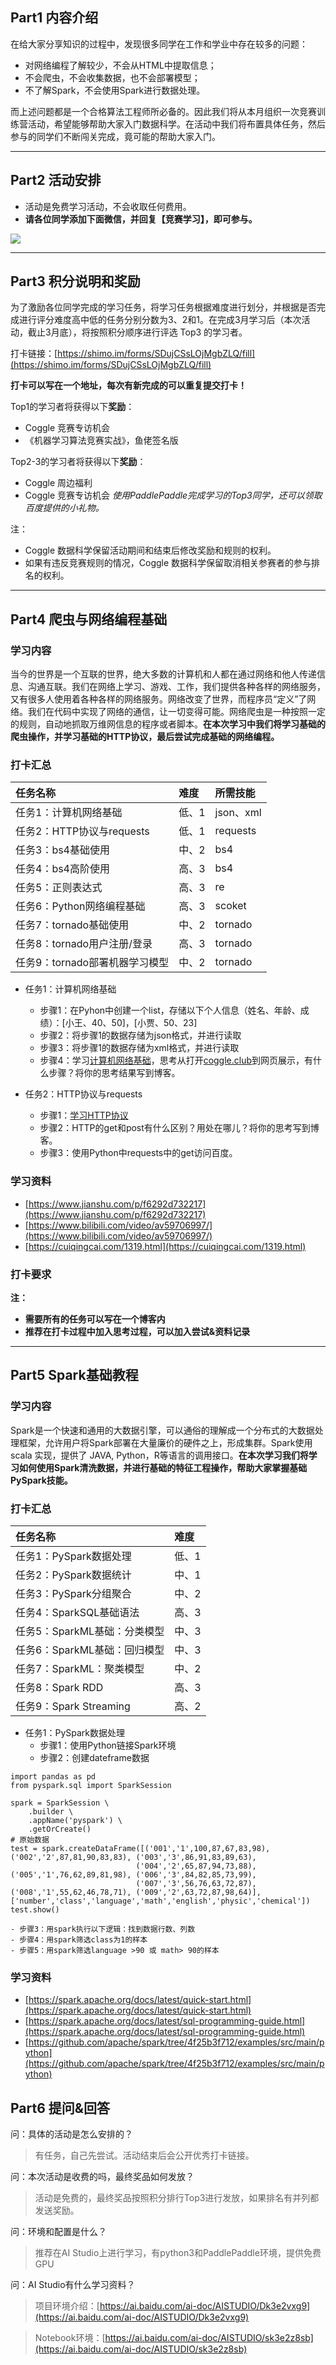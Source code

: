<!-- Coggle 30 Days of ML（22年3月） -->
<!-- 30天入门数据竞赛 -->
<!-- 2022-01-01 -->
<!-- <a target="_blank" href="https://www.zhihu.com/people/ashui233/">阿水</a>, <a target="_blank" href="https://www.zhihu.com/people/wang-he-13-93">鱼遇雨欲语与余</a>-->
<!-- <a href="https://coggle.club/blog/30days-of-ml-202201">学习资料</a>##<a href="https://shimo.im/forms/vZyk3Pvmc7kvAskG/fill">打卡链接</a> -->


## Part1 内容介绍

在给大家分享知识的过程中，发现很多同学在工作和学业中存在较多的问题：

* 对网络编程了解较少，不会从HTML中提取信息；
* 不会爬虫，不会收集数据，也不会部署模型；
* 不了解Spark，不会使用Spark进行数据处理。


而上述问题都是一个合格算法工程师所必备的。因此我们将从本月组织一次竞赛训练营活动，希望能够帮助大家入门数据科学。在活动中我们将布置具体任务，然后参与的同学们不断闯关完成，竟可能的帮助大家入门。


---


## Part2 活动安排

* 活动是免费学习活动，不会收取任何费用。
* **请各位同学添加下面微信，并回复【竞赛学习】，即可参与。**

![](https://cdn.coggle.club/coggle666_qrcode.png)

---

## Part3 积分说明和奖励

为了激励各位同学完成的学习任务，将学习任务根据难度进行划分，并根据是否完成进行评分难度高中低的任务分别分数为3、2和1。在完成3月学习后（本次活动，截止3月底），将按照积分顺序进行评选 Top3 的学习者。

打卡链接：[https://shimo.im/forms/SDujCSsLOjMgbZLQ/fill](https://shimo.im/forms/SDujCSsLOjMgbZLQ/fill)

**打卡可以写在一个地址，每次有新完成的可以重复提交打卡！**

Top1的学习者将获得以下**奖励**：
* Coggle 竞赛专访机会
* 《机器学习算法竞赛实战》，鱼佬签名版


Top2-3的学习者将获得以下**奖励**：
* Coggle 周边福利
* Coggle 竞赛专访机会
*使用PaddlePaddle完成学习的Top3同学，还可以领取百度提供的小礼物。*


注：
* Coggle 数据科学保留活动期间和结束后修改奖励和规则的权利。
* 如果有违反竞赛规则的情况，Coggle 数据科学保留取消相关参赛者的参与排名的权利。

---

## Part4 爬虫与网络编程基础

### 学习内容

当今的世界是一个互联的世界，绝大多数的计算机和人都在通过网络和他人传递信息、沟通互联。我们在网络上学习、游戏、工作，我们提供各种各样的网络服务，又有很多人使用着各种各样的网络服务。网络改变了世界，而程序员“定义”了网络。我们在代码中实现了网络的通信，让一切变得可能。网络爬虫是一种按照一定的规则，自动地抓取万维网信息的程序或者脚本。**在本次学习中我们将学习基础的爬虫操作，并学习基础的HTTP协议，最后尝试完成基础的网络编程。**

### 打卡汇总

| 任务名称                       | 难度  | 所需技能  |
| :----------------------------- | :---- | :-------- |
| 任务1：计算机网络基础          | 低、1 | json、xml |
| 任务2：HTTP协议与requests      | 低、1 | requests  |
| 任务3：bs4基础使用             | 中、2 | bs4       |
| 任务4：bs4高阶使用             | 高、3 | bs4       |
| 任务5：正则表达式              | 高、3 | re        |
| 任务6：Python网络编程基础      | 高、3 | scoket    |
| 任务7：tornado基础使用         | 中、2 | tornado   |
| 任务8：tornado用户注册/登录    | 高、3 | tornado   |
| 任务9：tornado部署机器学习模型 | 中、2 | tornado   |

- 任务1：计算机网络基础
    - 步骤1：在Pyhon中创建一个list，存储以下个人信息（姓名、年龄、成绩）：[小王、40、50]，[小贾、50、23]
    - 步骤2：将步骤1的数据存储为json格式，并进行读取
    - 步骤3：将步骤1的数据存储为xml格式，并进行读取
    - 步骤4：学习[计算机网络基础](https://www.runoob.com/w3cnote/summary-of-network.html)，思考从打开[coggle.club](https://coggle.club/)到网页展示，有什么步骤？将你的思考结果写到博客。

- 任务2：HTTP协议与requests
    - 步骤1：[学习HTTP协议](https://www.cnblogs.com/an-wen/p/11180076.html)
    - 步骤2：HTTP的get和post有什么区别？用处在哪儿？将你的思考写到博客。
    - 步骤3：使用Python中requests中的get访问百度。

### 学习资料

- [https://www.jianshu.com/p/f6292d732217](https://www.jianshu.com/p/f6292d732217)
- [https://www.bilibili.com/video/av59706997/](https://www.bilibili.com/video/av59706997/)
- [https://cuiqingcai.com/1319.html](https://cuiqingcai.com/1319.html)

### 打卡要求

**注：**

* **需要所有的任务可以写在一个博客内**
* **推荐在打卡过程中加入思考过程，可以加入尝试&资料记录**

---

## Part5 Spark基础教程

### 学习内容

Spark是一个快速和通用的大数据引擎，可以通俗的理解成一个分布式的大数据处理框架，允许用户将Spark部署在大量廉价的硬件之上，形成集群。Spark使用scala 实现，提供了 JAVA, Python，R等语言的调用接口。**在本次学习我们将学习如何使用Spark清洗数据，并进行基础的特征工程操作，帮助大家掌握基础PySpark技能。**

### 打卡汇总

| 任务名称                           | 难度  |
| :--------------------------------- | :---- |
| 任务1：PySpark数据处理   | 低、1 |
| 任务2：PySpark数据统计 | 中、1 |
| 任务3：PySpark分组聚合         | 中、2 |
| 任务4：SparkSQL基础语法            | 高、3 |
| 任务5：SparkML基础：分类模型       | 中、3 |
| 任务6：SparkML基础：回归模型       | 中、3 |
| 任务7：SparkML：聚类模型           | 中、2 |
| 任务8：Spark RDD                   | 高、3 |
| 任务9：Spark Streaming             | 高、2 |

- 任务1：PySpark数据处理
    - 步骤1：使用Python链接Spark环境
    - 步骤2：创建dateframe数据

```
import pandas as pd
from pyspark.sql import SparkSession

spark = SparkSession \
    .builder \
    .appName('pyspark') \
    .getOrCreate()
# 原始数据 
test = spark.createDataFrame([('001','1',100,87,67,83,98), ('002','2',87,81,90,83,83), ('003','3',86,91,83,89,63),
                            ('004','2',65,87,94,73,88), ('005','1',76,62,89,81,98), ('006','3',84,82,85,73,99),
                            ('007','3',56,76,63,72,87), ('008','1',55,62,46,78,71), ('009','2',63,72,87,98,64)],                           ['number','class','language','math','english','physic','chemical'])
test.show()
```
   
    - 步骤3：用spark执行以下逻辑：找到数据行数、列数
    - 步骤4：用spark筛选class为1的样本
    - 步骤5：用spark筛选language >90 或 math> 90的样本

### 学习资料

- [https://spark.apache.org/docs/latest/quick-start.html](https://spark.apache.org/docs/latest/quick-start.html)
- [https://spark.apache.org/docs/latest/sql-programming-guide.html](https://spark.apache.org/docs/latest/sql-programming-guide.html)
- [https://github.com/apache/spark/tree/4f25b3f712/examples/src/main/python](https://github.com/apache/spark/tree/4f25b3f712/examples/src/main/python)

## Part6 提问&回答

问：具体的活动是怎么安排的？

>有任务，自己先尝试。活动结束后会公开优秀打卡链接。

问：本次活动是收费的吗，最终奖品如何发放？

>活动是免费的，最终奖品按照积分排行Top3进行发放，如果排名有并列都发送奖励。

问：环境和配置是什么？

>推荐在AI Studio上进行学习，有python3和PaddlePaddle环境，提供免费GPU

问：AI Studio有什么学习资料？

>项目环境介绍：[https://ai.baidu.com/ai-doc/AISTUDIO/Dk3e2vxg9](https://ai.baidu.com/ai-doc/AISTUDIO/Dk3e2vxg9)

>Notebook环境：[https://ai.baidu.com/ai-doc/AISTUDIO/sk3e2z8sb](https://ai.baidu.com/ai-doc/AISTUDIO/sk3e2z8sb)